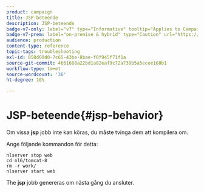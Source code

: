 ```yaml
---
product: campaign
title: JSP-beteende
description: JSP-beteende
badge-v7-only: label="v7" type="Informative" tooltip="Applies to Campaign Classic v7 only"
badge-v7-prem: label="on-premise & hybrid" type="Caution" url="https://experienceleague.adobe.com/docs/campaign-classic/using/installing-campaign-classic/architecture-and-hosting-models/hosting-models-lp/hosting-models.html" tooltip="Applies to on-premise and hybrid deployments only"
audience: production
content-type: reference
topic-tags: troubleshooting
exl-id: 858d00d0-7c65-43be-8bae-f0f945f71f1a
source-git-commit: 4661688a22bd1a82eaf9c72a739b5a5ecee168b1
workflow-type: tm+mt
source-wordcount: '36'
ht-degree: 16%

---
```


# JSP-beteende{#jsp-behavior}



Om vissa **jsp** jobb inte kan köras, du måste tvinga dem att kompilera om.

Ange följande kommandon för detta:

```
nlserver stop web
cd nl6/tomcat-8
rm -r work/
nlserver start web
```

The **jsp** jobb genereras om nästa gång du ansluter.
